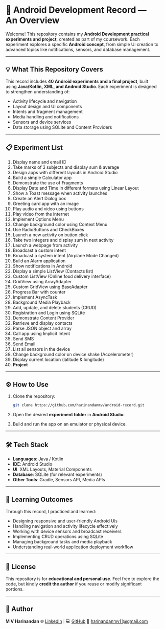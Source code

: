 # 📱 Android Development Record — An Overview

Welcome! This repository contains my **Android Development practical experiments and project**, created as part of my coursework.
Each experiment explores a specific **Android concept**, from simple UI creation to advanced topics like notifications, sensors, and database management.

---

## 💡 What This Repository Covers

This record includes **40 Android experiments and a final project**, built using **Java/Kotlin, XML, and Android Studio**.
Each experiment is designed to strengthen understanding of:

* Activity lifecycle and navigation
* Layout design and UI components
* Intents and fragment management
* Media handling and notifications
* Sensors and device services
* Data storage using SQLite and Content Providers

---

## 📋 Experiment List

1. Display name and email ID
2. Take marks of 3 subjects and display sum & average
3. Design apps with different layouts in Android Studio
4. Build a simple Calculator app
5. Demonstrate the use of Fragments
6. Display Date and Time in different formats using Linear Layout
7. Show a Toast message when activity launches
8. Create an Alert Dialog box
9. Greeting card app with an image
10. Play audio and video using buttons
11. Play video from the internet
12. Implement Options Menu
13. Change background color using Context Menu
14. Use RadioButtons and CheckBoxes
15. Launch a new activity on button click
16. Take two integers and display sum in next activity
17. Launch a webpage from activity
18. Broadcast a custom intent
19. Broadcast a system intent (Airplane Mode Changed)
20. Build an Alarm application
21. Show notifications in Android
22. Display a simple ListView (Contacts list)
23. Custom ListView (Online food delivery interface)
24. GridView using ArrayAdapter
25. Custom GridView using BaseAdapter
26. Progress Bar with counter
27. Implement AsyncTask
28. Background Media Playback
29. Add, update, and delete students (CRUD)
30. Registration and Login using SQLite
31. Demonstrate Content Provider
32. Retrieve and display contacts
33. Parse JSON object and array
34. Call app using Implicit Intent
35. Send SMS
36. Send Email
37. List all sensors in the device
38. Change background color on device shake (Accelerometer)
39. Display current location (latitude & longitude)
40. **Project**

---

## ⚙️ How to Use

1. Clone the repository:

   ```bash
   git clone https://github.com/harinandanmv/android-record.git
   ```
2. Open the desired **experiment folder** in **Android Studio**.
3. Build and run the app on an emulator or physical device.

---

## 🛠️ Tech Stack

* **Languages**: Java / Kotlin
* **IDE**: Android Studio
* **UI**: XML Layouts, Material Components
* **Database**: SQLite (for relevant experiments)
* **Other Tools**: Gradle, Sensors API, Media APIs

---

## 🧬 Learning Outcomes

Through this record, I practiced and learned:

* Designing responsive and user-friendly Android UIs
* Handling navigation and activity lifecycle effectively
* Working with device sensors and broadcast receivers
* Implementing CRUD operations using SQLite
* Managing background tasks and media playback
* Understanding real-world application deployment workflow

---

## 📝 License

This repository is for **educational and personal use**.
Feel free to explore the code, but kindly **credit the author** if you reuse or modify significant portions.

---

## 👤 Author

**M V Harinandan**
🌐 [LinkedIn](https://linkedin.com/in/harinandanmv) | 💻 [GitHub](https://github.com/harinandanmv)
📩 [harinandanmv11@gmail.com](mailto:harinandanmv11@gmail.com)
